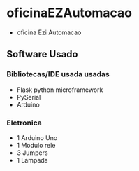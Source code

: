 # oficinaEZAutomacao

- oficina Ezi Automacao

## Software Usado 

### Bibliotecas/IDE usada usadas 
- Flask python microframework
- PySerial
- Arduino 

### Eletronica
- 1 Arduino Uno
- 1 Modulo rele
- 3 Jumpers 
- 1 Lampada

